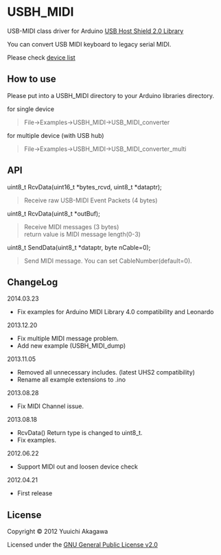 USBH_MIDI
=========

USB-MIDI class driver for Arduino [USB Host Shield 2.0 Library][UHS2]

You can convert USB MIDI keyboard  to legacy serial MIDI.

Please check [device list][wiki]

How to use
----------
Please put into a USBH_MIDI directory to your Arduino libraries directory.

for single device
> File->Examples->USBH_MIDI->USB_MIDI_converter

for multiple device (with USB hub)
> File->Examples->USBH_MIDI->USB_MIDI_converter_multi

API
---

uint8_t RcvData(uint16_t *bytes_rcvd, uint8_t *dataptr);
> Receive raw USB-MIDI Event Packets (4 bytes)

uint8_t RcvData(uint8_t *outBuf);
> Receive MIDI messages (3 bytes)  
return value is MIDI message length(0-3)

uint8_t SendData(uint8_t *dataptr, byte nCable=0);
> Send MIDI message. You can set CableNumber(default=0).

ChangeLog
---------

2014.03.23
* Fix examples for Arduino MIDI Library 4.0 compatibility and Leonardo

2013.12.20
* Fix multiple MIDI message problem.
* Add new example (USBH_MIDI_dump)

2013.11.05
* Removed all unnecessary includes. (latest UHS2 compatibility)
* Rename all example extensions to .ino

2013.08.28
* Fix MIDI Channel issue.

2013.08.18  
* RcvData() Return type is changed to uint8_t.
* Fix examples.

2012.06.22  
* Support MIDI out and loosen device check

2012.04.21  
* First release



License
-------
Copyright &copy; 2012 Yuuichi Akagawa

Licensed under the [GNU General Public License v2.0][GPL2]

[GPL2]: http://www.gnu.org/licenses/gpl2.html
[wiki]: https://github.com/YuuichiAkagawa/USBH_MIDI/wiki
[UHS2]: https://github.com/felis/USB_Host_Shield_2.0
